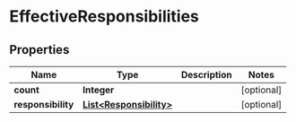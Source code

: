 
# EffectiveResponsibilities

## Properties
Name | Type | Description | Notes
------------ | ------------- | ------------- | -------------
**count** | **Integer** |  |  [optional]
**responsibility** | [**List&lt;Responsibility&gt;**](Responsibility.md) |  |  [optional]



